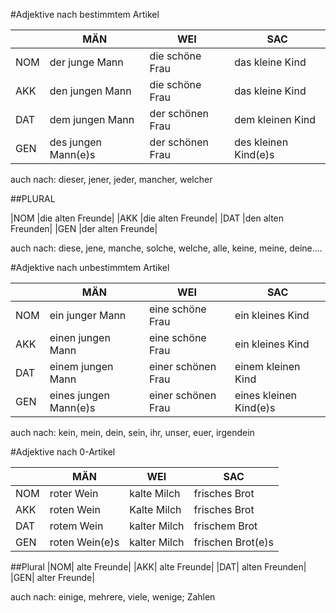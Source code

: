 
#Adjektive nach bestimmtem Artikel

||MÄN  |  WEI | SAC |
|-|-|-|-|
|NOM|der junge Mann | die schöne Frau| das kleine Kind |
|AKK|den jungen Mann |  die schöne Frau| das kleine Kind |
|DAT|dem jungen Mann | der schönen Frau| dem kleinen Kind |
|GEN|des jungen Mann(e)s | der schönen Frau| des kleinen Kind(e)s |

auch nach: dieser, jener, jeder, mancher, welcher

##PLURAL

|NOM |die alten Freunde|
|AKK |die alten Freunde|
|DAT |den alten Freunden|
|GEN |der alten Freunde|

auch nach: diese, jene, manche, solche, welche, alle, keine, meine, deine....


#Adjektive nach unbestimmtem Artikel

||MÄN  | WEI  | SAC |
|-|-|-|-|
|NOM|ein junger Mann | eine schöne Frau| ein kleines Kind |
|AKK|einen jungen Mann | eine schöne Frau| ein kleines Kind |
|DAT|einem jungen Mann | einer schönen Frau| einem kleinen Kind |
|GEN|eines jungen Mann(e)s | einer schönen Frau| eines kleinen Kind(e)s |

auch nach: kein, mein, dein, sein, ihr, unser, euer, irgendein


#Adjektive nach 0-Artikel

||MÄN  | WEI | SAC | 
|-|-|-|-|
|NOM|roter Wein| kalte Milch| frisches Brot|
|AKK|roten Wein| Kalte Milch| frisches Brot|
|DAT|rotem Wein| kalter Milch| frischem Brot|
|GEN|roten Wein(e)s| kalter Milch| frischen Brot(e)s|

##Plural
|NOM| alte Freunde|
|AKK| alte Freunde|
|DAT| alten Freunden|
|GEN| alter Freunde|


auch nach: einige, mehrere, viele, wenige; Zahlen

